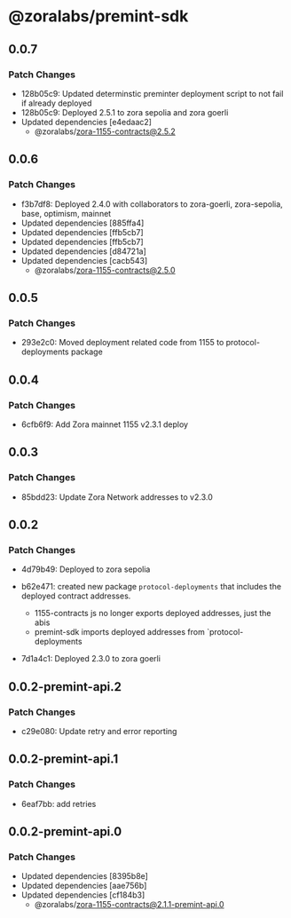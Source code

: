 # @zoralabs/premint-sdk

## 0.0.7

### Patch Changes

- 128b05c9: Updated determinstic preminter deployment script to not fail if already deployed
- 128b05c9: Deployed 2.5.1 to zora sepolia and zora goerli
- Updated dependencies [e4edaac2]
  - @zoralabs/zora-1155-contracts@2.5.2

## 0.0.6

### Patch Changes

- f3b7df8: Deployed 2.4.0 with collaborators to zora-goerli, zora-sepolia, base, optimism, mainnet
- Updated dependencies [885ffa4]
- Updated dependencies [ffb5cb7]
- Updated dependencies [ffb5cb7]
- Updated dependencies [d84721a]
- Updated dependencies [cacb543]
  - @zoralabs/zora-1155-contracts@2.5.0

## 0.0.5

### Patch Changes

- 293e2c0: Moved deployment related code from 1155 to protocol-deployments package

## 0.0.4

### Patch Changes

- 6cfb6f9: Add Zora mainnet 1155 v2.3.1 deploy

## 0.0.3

### Patch Changes

- 85bdd23: Update Zora Network addresses to v2.3.0

## 0.0.2

### Patch Changes

- 4d79b49: Deployed to zora sepolia
- b62e471: created new package `protocol-deployments` that includes the deployed contract addresses.

  - 1155-contracts js no longer exports deployed addresses, just the abis
  - premint-sdk imports deployed addresses from `protocol-deployments

- 7d1a4c1: Deployed 2.3.0 to zora goerli

## 0.0.2-premint-api.2

### Patch Changes

- c29e080: Update retry and error reporting

## 0.0.2-premint-api.1

### Patch Changes

- 6eaf7bb: add retries

## 0.0.2-premint-api.0

### Patch Changes

- Updated dependencies [8395b8e]
- Updated dependencies [aae756b]
- Updated dependencies [cf184b3]
  - @zoralabs/zora-1155-contracts@2.1.1-premint-api.0

